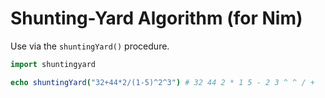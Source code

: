 # Shunting-Yard Algorithm (for Nim)

Use via the `shuntingYard()` procedure.

```nim
import shuntingyard

echo shuntingYard("32+44*2/(1-5)^2^3") # 32 44 2 * 1 5 - 2 3 ^ ^ / +
```
